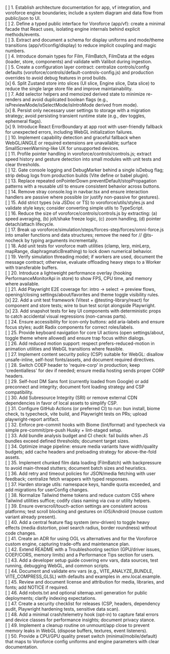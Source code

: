[ ] 1. Establish architecture documentation for app, vf integration, and voroforce engine boundaries; include a system diagram and data flow from public/json to UI.  
[ ] 2. Define a typed public interface for Voroforce (app/vf): create a minimal facade that React uses, isolating engine internals behind explicit methods/events.  
[ ] 3. Extract and document a schema for display uniforms and mode/theme transitions (app/vf/config/display) to reduce implicit coupling and magic numbers.  
[ ] 4. Introduce domain types for Film, FilmBatch, FilmData at the edges (loader, store, components) and validate with Valibot during ingestion.  
[ ] 5. Create a configuration layer contract: centralize controls/config defaults (voroforce/controls/default-controls-config.js) and production overrides to avoid debug features in prod builds.  
[x] 6. Split Zustand store into slices (UI slice, Engine slice, Data slice) to reduce the single large store file and improve maintainability.  
[ ] 7. Add selector helpers and memoized derived state to minimize re-renders and avoid duplicated boolean flags (e.g., isPreviewMode/isSelectMode/isIntroMode derived from mode).  
[x] 8. Persist only necessary user settings to storage with a migration strategy; avoid persisting transient runtime state (e.g., dev toggles, ephemeral flags).  
[x] 9. Introduce React ErrorBoundary at app root with user-friendly fallback for unexpected errors, including WebGL initialization failures.  
[ ] 10. Implement capability detection and graceful fallback when WebGL/ANGLE or required extensions are unavailable; surface SmallScreenWarning-like UX for unsupported devices.  
[ ] 11. Profile pointer handling in voroforce/controls/controls.js; extract speed history and gesture detection into small modules with unit tests and clear thresholds.  
[ ] 12. Gate console logging and DebugMarker behind a single isDebug flag; strip debug logs from production builds (Vite define or babel plugin).  
[ ] 13. Replace repeated onPointerDown preventDefault/stopPropagation patterns with a reusable util to ensure consistent behavior across buttons.  
[ ] 14. Remove stray console.log in navbar.tsx and ensure interaction handlers are passive where possible (or justify non-passive for gestures).  
[ ] 15. Add strict types (via JSDoc or TS) to voroforce/utils/styles.js and validate style keys; consider converting simple utils to TypeScript.  
[ ] 16. Reduce the size of voroforce/controls/controls.js by extracting: (a) speed averaging, (b) jolt/shake freeze logic, (c) zoom handling, (d) pointer detach/attach lifecycle.  
[ ] 17. Break up voroforce/simulation/steps/forces-step/forces/omni-force.js into smaller functions and data structures; remove the need for // @ts-nocheck by typing arguments incrementally.  
[ ] 18. Add unit tests for voroforce math utilities (clamp, lerp, minLerp, mapRange, diaphragmaticBreathing) to lock down numerical behavior.  
[ ] 19. Verify simulation threading model; if workers are used, document the message contract; otherwise, evaluate offloading heavy steps to a Worker with transferable buffers.  
[ ] 20. Introduce a lightweight performance overlay (hooking PerformanceMonitorApi in store) to show FPS, CPU time, and memory where available.  
[ ] 21. Add Playwright E2E coverage for: intro -> select -> preview flows, opening/closing settings/about/favorites and theme toggle visibility rules.  
[x] 22. Add a unit test framework (Vitest + @testing-library/react) for component and store tests; wire to bun test script alongside Playwright.  
[x] 23. Add snapshot tests for key UI components with deterministic props to catch accidental visual regressions (non-canvas parts).  
[ ] 24. Ensure accessibility for icon-only buttons: add aria-labels and ensure focus styles; audit Radix components for correct roles/labels.  
[ ] 25. Provide keyboard navigation for core UI actions (open settings/about, toggle theme where allowed) and ensure trap focus within dialogs.  
[ ] 26. Add reduced motion support: respect prefers-reduced-motion in animation utilities and WebGL transitions where feasible.  
[ ] 27. Implement content security policy (CSP) suitable for WebGL: disallow unsafe-inline, self-host fonts/assets, and document required directives.  
[ ] 28. Switch COEP header to 'require-corp' in production; keep 'credentialless' for dev if needed; ensure media hosting sends proper CORP headers.  
[ ] 29. Self-host DM Sans font (currently loaded from Google) or add preconnect and integrity; document font loading strategy and CSP compatibility.  
[ ] 30. Add Subresource Integrity (SRI) or remove external CDN dependencies in favor of local assets to simplify CSP.  
[ ] 31. Configure GitHub Actions (or preferred CI) to run: bun install, biome check, ts typecheck, vite build, and Playwright tests on PRs; upload playwright-report artifact.  
[ ] 32. Enforce pre-commit hooks with Biome (lint/format) and typecheck via simple pre-commit/pre-push Husky + lint-staged setup.  
[ ] 33. Add bundle analysis budget and CI check: fail builds when JS bundles exceed defined thresholds; document target sizes.  
[ ] 34. Optimize image pipeline: ensure media variants have width/quality budgets; add cache headers and preloading strategy for above-the-fold assets.  
[ ] 35. Implement chunked film data loading (FilmBatch) with backpressure to avoid main-thread stutters; document batch sizes and heuristics.  
[ ] 36. Add retry and timeout policies for JSON/media fetching with user feedback; centralize fetch wrappers with typed responses.  
[ ] 37. Harden storage utils: namespace keys, handle quota exceeded, and add migrations for userConfig changes.  
[ ] 38. Normalize Tailwind theme tokens and reduce custom CSS where Tailwind utilities suffice; codify class naming via cva or utility helpers.  
[ ] 39. Ensure overscroll/touch-action settings are consistent across platforms; test scroll blocking and gestures on iOS/Android (mouse custom variant already present).  
[ ] 40. Add a central feature flag system (env-driven) to toggle heavy effects (media distortion, pixel search radius, border roundness) without code changes.  
[ ] 41. Create an ADR for using OGL vs alternatives and for the Voroforce custom engine, capturing trade-offs and maintenance plan.  
[ ] 42. Extend README with a Troubleshooting section (GPU/driver issues, COEP/CORS, memory limits) and a Performance Tips section for users.  
[ ] 43. Add a developer setup guide covering env vars, data sources, test running, debugging WebGL, and common scripts.  
[ ] 44. Document and validate env vars (e.g., VITE_ANALYZE_BUNDLE, VITE_COMPRESS_GLSL) with defaults and examples in .env.local.example.  
[ ] 45. Review and document license and attribution for media, libraries, and fonts; add NOTICE if required.  
[ ] 46. Add robots.txt and optional sitemap.xml generation for public deployments; clarify indexing expectations.  
[ ] 47. Create a security checklist for releases (CSP, headers, dependency audit, Playwright hardening tests, sensitive data scan).  
[ ] 48. Add a minimal crash/telemetry hook (opt-in) to capture fatal errors and device classes for performance insights; document privacy stance.  
[ ] 49. Implement a cleanup routine on unmount/app close to prevent memory leaks in WebGL (dispose buffers, textures, event listeners).  
[ ] 50. Provide a CPU/GPU quality preset switch (minimal/mobile/default) that maps to Voroforce config uniforms and engine parameters with clear documentation.  
